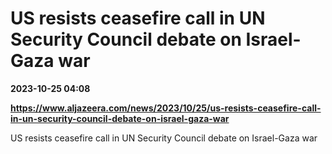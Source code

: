 # US resists ceasefire call in UN Security Council debate on Israel-Gaza war

**2023-10-25 04:08**

**https://www.aljazeera.com/news/2023/10/25/us-resists-ceasefire-call-in-un-security-council-debate-on-israel-gaza-war**

US resists ceasefire call in UN Security Council debate on Israel-Gaza war